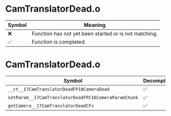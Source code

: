 # CamTranslatorDead.o
| Symbol | Meaning 
| ------------- | ------------- 
| :x: | Function has not yet been started or is not matching. 
| :white_check_mark: | Function is completed. 


# CamTranslatorDead.o
| Symbol | Decompiled? |
| ------------- | ------------- |
| `__ct__17CamTranslatorDeadFP10CameraDead` | :white_check_mark: |
| `setParam__17CamTranslatorDeadFPC16CameraParamChunk` | :white_check_mark: |
| `getCamera__17CamTranslatorDeadCFv` | :white_check_mark: |
